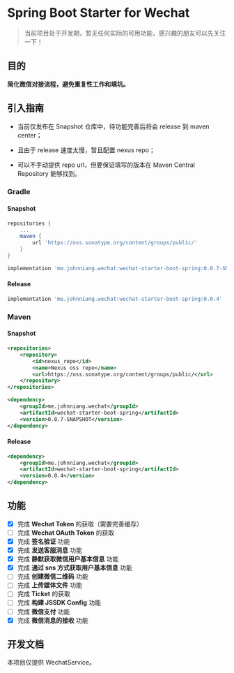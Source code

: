 # Spring Boot Starter for Wechat

> 当前项目处于开发期，暂无任何实际的可用功能，感兴趣的朋友可以先关注一下！

## 目的

**简化微信对接流程，避免重复性工作和填坑。**

## 引入指南

* 当前仅发布在 Snapshot 仓库中，待功能完善后将会 release 到 maven center；

* 且由于 release 速度太慢，暂且配置 nexus repo；

* 可以不手动提供 repo url，但要保证填写的版本在 Maven Central Repository 能够找到。

### Gradle

#### Snapshot

```groovy
repositories {
    ...
    maven {
        url 'https://oss.sonatype.org/content/groups/public/'
    }
}

implementation 'me.johnniang.wechat:wechat-starter-boot-spring:0.0.7-SNAPSHOT'
```

#### Release

```groovy
implementation 'me.johnniang.wechat:wechat-starter-boot-spring:0.0.4'
```

### Maven

#### Snapshot

```xml
<repositories>
    <repository>
        <id>nexus_repo</id>
        <name>Nexus oss repo</name>
        <url>https://oss.sonatype.org/content/groups/public/</url>
    </repository>
</repositories>

<dependency>
    <groupId>me.johnniang.wechat</groupId>
    <artifactId>wechat-starter-boot-spring</artifactId>
    <version>0.0.7-SNAPSHOT</version>
</dependency>
```


#### Release

```xml
<dependency>
    <groupId>me.johnniang.wechat</groupId>
    <artifactId>wechat-starter-boot-spring</artifactId>
    <version>0.0.4</version>
</dependency>

```

## 功能

- [x] 完成 **Wechat Token** 的获取（需要完善缓存）
- [ ] 完成 **Wechat OAuth Token** 的获取
- [x] 完成 **签名验证** 功能
- [x] 完成 **发送客服消息** 功能
- [x] 完成 **静默获取微信用户基本信息** 功能
- [x] 完成 **通过 sns 方式获取用户基本信息** 功能
- [ ] 完成 **创建微信二维码** 功能
- [ ] 完成 **上传媒体文件** 功能
- [ ] 完成 **Ticket** 的获取
- [ ] 完成 **构建 JSSDK Config** 功能
- [ ] 完成 **微信支付** 功能
- [x] 完成 **微信消息的接收** 功能

## 开发文档

本项目仅提供 WechatService。